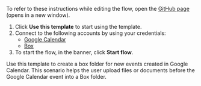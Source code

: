 To refer to these instructions while editing the flow, open the [GitHub page](https://github.com/ot4i/app-connect-templates/tree/main/resources/markdown/Create%20a%20folder%20in%20Box%20for%20new%20events%20created%20in%20Google%20Calendar_instructions.md) (opens in a new window).

1. Click **Use this template** to start using the template.
2. Connect to the following accounts by using your credentials:
   - [Google Calendar](https://ibm.biz/acgooglecalendar)
   - [Box](https://ibm.biz/ach2box)
3. To start the flow, in the banner, click **Start flow**.


Use this template to create a box folder for new events created in Google Calendar. This scenario helps the user upload files or documents before the Google Calendar event into a Box folder.






